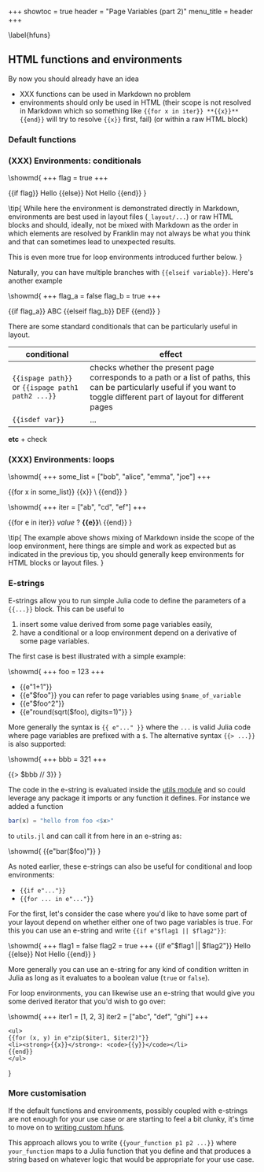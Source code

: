 +++
showtoc = true
header = "Page Variables (part 2)"
menu_title = header
+++

\label{hfuns}
## HTML functions and environments

By now you should already have an idea

* XXX functions can be used in Markdown no problem
* environments should only be used in HTML (their scope is not resolved in Markdown which so something like `{{for x in iter}} **{{x}}** {{end}}` will try to resolve `{{x}}` first, fail) (or within a raw HTML block)

### Default functions

### (XXX) Environments: conditionals

\showmd{
  +++
  flag = true
  +++

  {{if flag}}
  Hello
  {{else}}
  Not Hello
  {{end}}
}

\tip{
  While here the environment is demonstrated directly in Markdown, environments
  are best used in layout files (`_layout/...`) or raw HTML blocks and should, ideally,
  not be mixed with Markdown as the order in which elements are resolved by Franklin may not
  always be what you think and that can sometimes lead to unexpected results.

  This is even more true for loop environments introduced further below.
}

Naturally, you can have multiple branches with `{{elseif variable}}`. Here's another example

\showmd{
  +++
  flag_a = false
  flag_b = true
  +++

  {{if flag_a}}
  ABC
  {{elseif flag_b}}
  DEF
  {{end}}
}

There are some standard conditionals that can be particularly useful in layout.

| conditional | effect |
| ----------- | ------ |
| `{{ispage path}}` or `{{ispage path1 path2 ...}}` | checks whether the present page corresponds to a path or a list of paths, this can be particularly useful if you want to toggle different part of layout for different pages |
| `{{isdef var}}` | ... |

**etc** + check


### (XXX) Environments: loops

\showmd{
  +++
  some_list = ["bob", "alice", "emma", "joe"]
  +++

  {{for x in some_list}}
  {{x}} \\
  {{end}}
}

\showmd{
  +++
  iter = ["ab", "cd", "ef"]
  +++

  {{for e in iter}}
  _value_ ? **{{e}}**\\
  {{end}}
}

\tip{
  The example above shows mixing of Markdown inside the scope of the loop environment,
  here things are simple and work as expected but as indicated in the previous tip,
  you should generally keep environments for HTML blocks or layout files.
}


### E-strings

E-strings allow you to run simple Julia code to define the parameters of a `{{...}}` block.
This can be useful to

1. insert some value derived from some page variables easily,
1. have a conditional or a loop environment depend on a derivative of some page variables.

The first case is best illustrated with a simple example:

\showmd{
  +++
  foo = 123
  +++

  * {{e"1+1"}}
  * {{e"$foo"}} you can refer to page variables using `$name_of_variable`
  * {{e"$foo^2"}}
  * {{e"round(sqrt($foo), digits=1)"}}
}

More generally the syntax is `{{ e"..." }}` where the `...` is valid Julia code
where page variables are prefixed with a `$`.
The alternative syntax `{{> ...}}` is also supported:

\showmd{
  +++
  bbb = 321
  +++

  {{> $bbb // 3}}
}

The code in the e-string is evaluated inside the [utils module](/syntax/utils/)
and so could leverage any package it imports or any function it defines.
For instance we added a function

```julia
bar(x) = "hello from foo <$x>"
```

to `utils.jl` and can call it from here in an e-string as:

\showmd{
  {{e"bar($foo)"}}
}

As noted earlier, these e-strings can also be useful for conditional and loop environments:

* `{{if e"..."}}`
* `{{for ... in e"..."}}`

For the first, let's consider the case where you'd like to have some part of your layout
depend on whether either one of two page variables is true.
For this you can use an e-string and write `{{if e"$flag1 || $flag2"}}`:

\showmd{
  +++
  flag1 = false
  flag2 = true
  +++
  {{if e"$flag1 || $flag2"}}
  Hello
  {{else}}
  Not Hello
  {{end}}
}

More generally you can use an e-string for any kind of condition written in Julia
as long as it evaluates to a boolean value (`true` or `false`).

For loop environments, you can likewise use an e-string that would give you some
derived iterator that you'd wish to go over:

\showmd{
  +++
  iter1 = [1, 2, 3]
  iter2 = ["abc", "def", "ghi"]
  +++
  ~~~
  <ul>
  {{for (x, y) in e"zip($iter1, $iter2)"}}
  <li><strong>{{x}}</strong>: <code>{{y}}</code></li>
  {{end}}
  </ul>
  ~~~
}

### More customisation

If the default functions and environments, possibly coupled with e-strings are
not enough for your use case or are starting to feel a bit clunky, it's time
to move on to [writing custom hfuns](/syntax/utils/).

This approach allows you to write `{{your_function p1 p2 ...}}` where
`your_function` maps to a Julia function that you define and that produces a
string based on whatever logic that would be appropriate for your use case.
